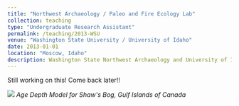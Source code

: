 ```yaml
---
title: "Northwest Archaeology / Paleo and Fire Ecology Lab"
collection: teaching
type: "Undergraduate Research Assistant"
permalink: /teaching/2013-WSU
venue: "Washington State University / University of Idaho"
date: 2013-01-01
location: "Moscow, Idaho"
description: Washington State Northwest Archaeology and University of Idaho Paleo and Fire Ecology Labs
---
```

Still working on this! Come back later!!



![](images/SB13.tiff)
*Age Depth Model for Shaw's Bog, Gulf Islands of Canada*
